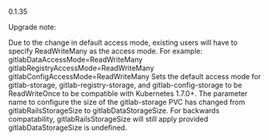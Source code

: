 0.1.35

Upgrade note:

Due to the change in default access mode, existing users will have to specify ReadWriteMany as the access mode. For example:
gitlabDataAccessMode=ReadWriteMany
gitlabRegistryAccessMode=ReadWriteMany
gitlabConfigAccessMode=ReadWriteMany
Sets the default access mode for gitlab-storage, gitlab-registry-storage, and gitlab-config-storage to be ReadWriteOnce to be compatible with Kubernetes 1.7.0+.
The parameter name to configure the size of the gitlab-storage PVC has changed from gitlabRailsStorageSize to gitlabDataStorageSize. For backwards compatability, gitlabRailsStorageSize will still apply provided gitlabDataStorageSize is undefined.
